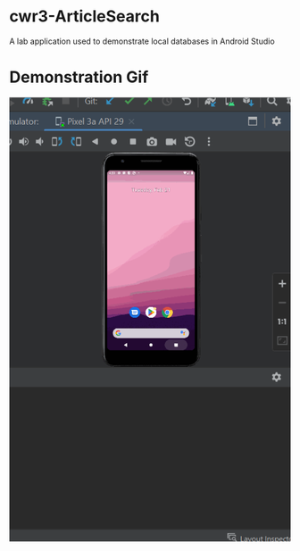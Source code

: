 # cwr3-ArticleSearch

A lab application used to demonstrate local databases in Android Studio

# Demonstration Gif
![Demonstration](ArticleSearch2.gif)